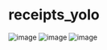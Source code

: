 # receipts_yolo


![image](https://user-images.githubusercontent.com/106252279/232359293-e4a10d5b-31e3-429d-b38a-35c938797aea.png)
![image](https://user-images.githubusercontent.com/106252279/232359500-4e2604b1-6941-4fdc-9b3b-499116af1f01.png)
![image](https://user-images.githubusercontent.com/106252279/232359552-7910c760-7402-44f0-9f8a-0e8d08061441.png)

